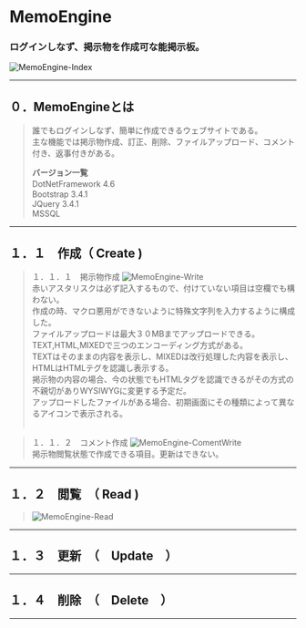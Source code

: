 # MemoEngine
### ログインしなず、掲示物を作成可な能掲示板。
![MemoEngine-Index](https://user-images.githubusercontent.com/77004633/150374473-64bcd07c-b2b9-4404-852f-3a2ede38f8ce.png)


---------------------------
## ０．MemoEngineとは
> 誰でもログインしなず、簡単に作成できるウェブサイトである。<br />
> 主な機能では掲示物作成、訂正、削除、ファイルアップロード、コメント付き、返事付きがある。<br/>
> 
> <b>バージョン一覧</b><br />
> DotNetFramework 4.6　<br />
> Bootstrap 3.4.1<br />
> JQuery 3.4.1<br />
> MSSQL
----------------------------
## １．１　作成（ Create )
> １．１．１　掲示物作成
> ![MemoEngine-Write](https://user-images.githubusercontent.com/77004633/150375508-95a27f17-6a61-4296-aabb-d5530d7f7620.png)<br />
> 赤いアスタリスクは必ず記入するもので、付けていない項目は空欄でも構わない。<br />
> 作成の時、マクロ悪用ができないように特殊文字列を入力するように構成した。<br />
> ファイルアップロードは最大３０MBまでアップロードできる。<br />
> TEXT,HTML,MIXEDで三つのエンコーディング方式がある。<br/>
> TEXTはそのままの内容を表示し、MIXEDは改行処理した内容を表示し、HTMLはHTMLテグを認識し表示する。<br />
> 掲示物の内容の場合、今の状態でもHTMLタグを認識できるがその方式の不親切がありWYSIWYGに変更する予定だ。<br />
> アップロードしたファイルがある場合、初期画面にその種類によって異なるアイコンで表示される。<br /><br />

> １．１．２　コメント作成
> ![MemoEngine-ComentWrite](https://user-images.githubusercontent.com/77004633/150623862-e4be4db0-1353-41eb-aa72-305bd6979ac0.png)<br />
> 掲示物閲覧状態で作成できる項目。更新はできない。

> 
<hr />

## １．２　閲覧　（ Read )
> ![MemoEngine-Read](https://user-images.githubusercontent.com/77004633/150454540-7f07e979-2084-4fba-97a3-ddea5df15a45.png)

<hr />

## １．３　更新　（　Update　）

<hr />

## １．４　削除　（　Delete　）
<hr />
